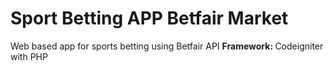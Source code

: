 <h1>Sport Betting APP Betfair Market</h1>
<p>
Web based app for sports betting using Betfair API
<b>Framework: </b>Codeigniter with PHP
</p>
